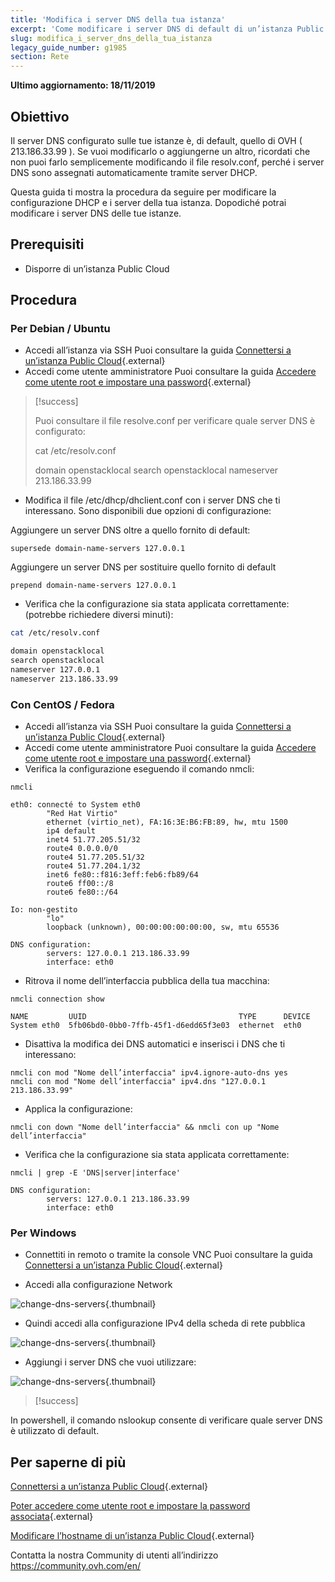```yaml
---
title: 'Modifica i server DNS della tua istanza'
excerpt: 'Come modificare i server DNS di default di un’istanza Public Cloud'
slug: modifica_i_server_dns_della_tua_istanza
legacy_guide_number: g1985
section: Rete
---
```


**Ultimo aggiornamento: 18/11/2019**

## Obiettivo

Il server DNS configurato sulle tue istanze è, di default, quello di OVH ( 213.186.33.99 ). Se vuoi modificarlo o aggiungerne un altro, ricordati che non puoi farlo semplicemente modificando il file resolv.conf, perché i server DNS sono assegnati automaticamente tramite server DHCP.

Questa guida ti mostra la procedura da seguire per modificare la configurazione DHCP e i server della tua istanza. Dopodiché potrai modificare i server DNS delle tue istanze.


## Prerequisiti
- Disporre di un’istanza Public Cloud

## Procedura

### Per Debian / Ubuntu

- Accedi all’istanza via SSH Puoi consultare la guida [Connettersi a un’istanza Public Cloud](https://docs.ovh.com/it/public-cloud/prima-connessione/){.external}
- Accedi come utente amministratore Puoi consultare la guida [Accedere come utente root e impostare una password](https://docs.ovh.com/it/public-cloud/imposta_una_password_amministratore/){.external}

> [!success]
>
> Puoi consultare il file resolve.conf per verificare quale server DNS è configurato:
> 
> cat /etc/resolv.conf
> 
> 
> domain openstacklocal
> search openstacklocal
> nameserver 213.186.33.99
>

- Modifica il file /etc/dhcp/dhclient.conf con i server DNS che ti interessano.
Sono disponibili due opzioni di configurazione: 

Aggiungere un server DNS oltre a quello fornito di default:
  
```
supersede domain-name-servers 127.0.0.1
```

Aggiungere un server DNS per sostituire quello fornito di default
    
```
prepend domain-name-servers 127.0.0.1
```
 
- Verifica che la configurazione sia stata applicata correttamente: (potrebbe richiedere diversi minuti):

```bash
cat /etc/resolv.conf

domain openstacklocal
search openstacklocal
nameserver 127.0.0.1
nameserver 213.186.33.99
```

### Con CentOS / Fedora

- Accedi all’istanza via SSH Puoi consultare la guida [Connettersi a un’istanza Public Cloud](https://docs.ovh.com/it/public-cloud/prima-connessione/){.external}
- Accedi come utente amministratore Puoi consultare la guida [Accedere come utente root e impostare una password](https://docs.ovh.com/it/public-cloud/imposta_una_password_amministratore/){.external}
- Verifica la configurazione eseguendo il comando nmcli:

```
nmcli
 
eth0: connecté to System eth0
        "Red Hat Virtio"
        ethernet (virtio_net), FA:16:3E:B6:FB:89, hw, mtu 1500
        ip4 default
        inet4 51.77.205.51/32
        route4 0.0.0.0/0
        route4 51.77.205.51/32
        route4 51.77.204.1/32
        inet6 fe80::f816:3eff:feb6:fb89/64
        route6 ff00::/8
        route6 fe80::/64
 
Io: non-gestito
        "lo"
        loopback (unknown), 00:00:00:00:00:00, sw, mtu 65536
 
DNS configuration:
        servers: 127.0.0.1 213.186.33.99
        interface: eth0
```
- Ritrova il nome dell’interfaccia pubblica della tua macchina:

```
nmcli connection show
 
NAME         UUID                                  TYPE      DEVICE
System eth0  5fb06bd0-0bb0-7ffb-45f1-d6edd65f3e03  ethernet  eth0
```
- Disattiva la modifica dei DNS automatici e inserisci i DNS che ti interessano:

```
nmcli con mod "Nome dell’interfaccia" ipv4.ignore-auto-dns yes
nmcli con mod "Nome dell’interfaccia" ipv4.dns "127.0.0.1 213.186.33.99"
```
- Applica la configurazione:

```
nmcli con down "Nome dell’interfaccia" && nmcli con up "Nome dell’interfaccia"
```
- Verifica che la configurazione sia stata applicata correttamente:

```
nmcli | grep -E 'DNS|server|interface'
 
DNS configuration:
        servers: 127.0.0.1 213.186.33.99
        interface: eth0
```

### Per Windows

- Connettiti in remoto o tramite la console VNC Puoi consultare la guida [Connettersi a un’istanza Public Cloud](https://docs.ovh.com/it/public-cloud/prima-connessione/){.external}

- Accedi alla configurazione Network

![change-dns-servers](images/changednsservers1.png){.thumbnail}

- Quindi accedi alla configurazione IPv4 della scheda di rete pubblica

![change-dns-servers](images/changednsservers2.png){.thumbnail}

- Aggiungi i server DNS che vuoi utilizzare:

![change-dns-servers](images/changednsservers3.png){.thumbnail}

> [!success]
>
In powershell, il comando nslookup consente di verificare quale server DNS è utilizzato di default.
>

## Per saperne di più

[Connettersi a un’istanza Public Cloud](https://docs.ovh.com/it/public-cloud/prima-connessione/){.external}

[Poter accedere come utente root e impostare la password associata](https://docs.ovh.com/it/public-cloud/imposta_una_password_amministratore/){.external}

[Modificare l’hostname di un’istanza Public Cloud](https://docs.ovh.com/it/public-cloud/modifica_lhostname_della_tua_istanza/){.external}

Contatta la nostra Community di utenti all’indirizzo <https://community.ovh.com/en/>